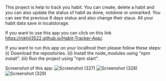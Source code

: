 This project is help to track you habit. You can create, delete a habit and you can also update the status of habit as done, notdone or unmarked.
You can see the previous 6 days status and also change their staus.
All your habit data save in localstorage.

If you want to use this app you can click on this link https://nikhil3522.github.io/Habit-Tracker-App/.

If you want to run this app on your localhost then please follow these steps:
      (i) Download the repositories.
      (ii) Install the node_modules using "npm install".
      (iii) Run the project using "npm start".
      
      
Screenshot of this app:
![Screenshot (327)](https://user-images.githubusercontent.com/71602391/216801528-7b8326d0-7fe6-451e-a476-3fa63f1f542f.png)
![Screenshot (328)](https://user-images.githubusercontent.com/71602391/216801532-13ae9b83-8aae-462e-91d4-462f3de0df5b.png)
![Screenshot (329)](https://user-images.githubusercontent.com/71602391/216801534-9b32e67a-c405-4aaa-ad80-f7c456acfdd9.png)
